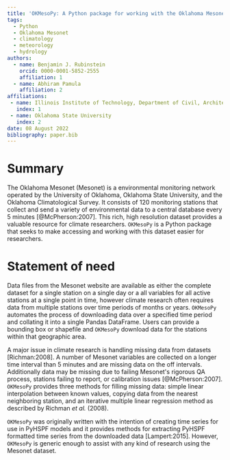 ```yaml
---
title: 'OKMesoPy: A Python package for working with the Oklahoma Mesonet climate dataset'
tags:
  - Python
  - Oklahoma Mesonet
  - climatology
  - meteorology
  - hydrology
authors:
  - name: Benjamin J. Rubinstein
    orcid: 0000-0001-5852-2555
    affiliation: 1
  - name: Abhiram Pamula
    affiliation: 2
affiliations:
 - name: Illinois Institute of Technology, Department of Civil, Architectural, and Environmental Engineering
   index: 1
 - name: Oklahoma State University
   index: 2
date: 08 August 2022
bibliography: paper.bib
---
```


# Summary
The Oklahoma Mesonet (Mesonet) is a environmental monitoring network operated by the University of Oklahoma, Oklahoma State University, and the Oklahoma Climatological Survey. It consists of 120 monitoring stations that collect and send a variety of environmental data to a central database every 5 minutes [@McPherson:2007]. This rich, high resolution dataset provides a valuable resource for climate researchers. `OKMesoPy` is a Python package that seeks to make accessing and working with this dataset easier for researchers.

# Statement of need
Data files from the Mesonet website are available as either the complete dataset for a single station on a single day or a all variables for all active stations at a single point in time, however climate research often requires data from multiple stations over time periods of months or years. `OKMesoPy` automates the process of downloading data over a specified time period and collating it into a single Pandas DataFrame. Users can provide a bounding box or shapefile and `OKMesoPy` download data for the stations within that geographic area.

A major issue in climate research is handling missing data from datasets [Richman:2008]. A number of Mesonet variables are collected on a longer time interval than 5 minutes and are missing data on the off intervals. Additionally data may be missing due to failing Mesonet's rigorous QA process, stations failing to report, or calibration issues [@McPherson:2007]. `OKMesoPy` provides three methods for filling missing data: simple linear interpolation between known values, copying data from the nearest neighboring station, and an iterative multiple linear regression method as described by Richman *et al.* (2008).

`OKMesoPy` was originally written with the intention of creating time series for use in PyHSPF models and it provides methods for extracting PyHSPF formatted time series from the downloaded data [Lampert:2015]. However, `OKMesoPy` is generic enough to assist with any kind of research using the Mesonet dataset.
